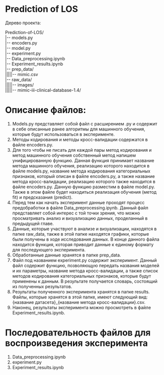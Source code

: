 # Prediction of LOS

Дерево проекта:

Prediction-of-LOS/<br />
|-- models.py<br />
|-- encoders.py<br />
|-- model.py  
|-- experiment.py  
|-- Data_preprocessing.ipynb  
|-- Experiment_results.ipynb  
|-- prep_data/  
|||||-- mimic.csv  
|-- raw_data/  
|||||-- images/  
|||||-- mimic-iii-clinical-database-1.4/  

# Описание файлов:
1. Models.py представляет собой файл с расширением .py и содержит в себе описанные ранее алгоритмы для машинного обучения, которые будут использоваться в эксперименте.
2. Методы кодирования и методы кросс-валидации содержатся в файле encoders.py.
3. Для того чтобы не писать для каждой пары метод кодирования и метод машинного обучения собственный метод напишем унифицированную функцию. Данная функция принимает название метода машинного обучения, реализацию которого находится в файле models.py, название метода кодирования категориальных признаков, который описан в файле encoders.py, а также название метода кросс-валидации, реализацию которого также находится в файле encoders.py. Данную функцию разместим в файле model.py. Также в этом файле будет находиться реализация обучения (метод fit) и предсказания (predict). 
4. Перед тем как начать эксперимент данные проходят процесс предобработки в файле Data_preprocessing.ipynb. Данный файл представляет собой интерес с той точки зрения, что можно просматривать анализ и визуализацию данных, проделанный в предыдущей главе. 
5. Данные, которые участвуют в анализе и визуализации, находятся в папке raw_data, также в этой папке находятся графики, которые были получены в ходе исследования данных. В конце данного файла находится функция, которая приводит данные к единому формату для последующего эксперимента. 
6. Обработанные данные хранятся в папке prep_data.
7. Файл под названием experiment.py содержит эксперимент. Данный файл содержит функцию, позволяющую передать названия моделей и их параметры, название метода кросс-валидации, а также список методов кодирования категориальных признаков, которые будут применены к данным. В результате получается словарь, состоящий из полученных результатов. 
8. Результаты полученного эксперимента хранятся в папке results. Файлы, которые хранятся в этой папке, имеют следующий вид: {название датасета}_{название метода кросс-валидации}.csv. 
9. Наконец, результаты эксперимента можно просмотреть в файле Experiment_results.ipynb.


# Последовательность файлов для воспроизведения эксперимента

1. Data_preprocessing.ipynb
2. experiment.py
3. Experiment_results.ipynb
